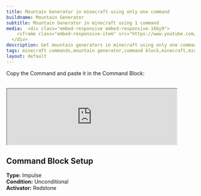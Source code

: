 ```yaml
---
title: Mountain Generator in minecraft using only one command
buildname: Mountain Generator
subtitle: Mountain Generator in minecraft using 1 command
media:  <div class="embed-responsive embed-responsive-16by9">
    <iframe class="embed-responsive-item" src="https://www.youtube.com/embed/sTyiI6dciRc"></iframe>
  </div>
description: Get mountain generators in minecraft using only one command! These generators can generate different types of mountains in some clicks only. Terraforming made easy :)
tags: minecraft commands,mountain generator,command block,minecraft,minecraft one command,minecraft one command block creations,minecraft one command block creations 1.15,minecraft one command block,minecraft one command creations,minecraft one command generator,minecraft one command creations 1.15,does using commands in minecraft disable achievements xbox one,how to do commands in minecraft xbox one,only one command,terrain generator,vanilla minecraft,worldedit
layout: default
---
```


<p>

Copy the Command and paste it in the Command Block: <br/><br/>
<iframe src="https://myoctagon.github.io/asset/mountgenonecmd/command.html" width="90%"></iframe>

</p>

<h2 class="content-header">
Command Block Setup
</h2>

<p class="lead text-muted">

<b>Type:</b> Impulse <br>
<b>Condition:</b> Unconditional <br>
<b>Activator:</b> Redstone <br>

</p>


<br/>
